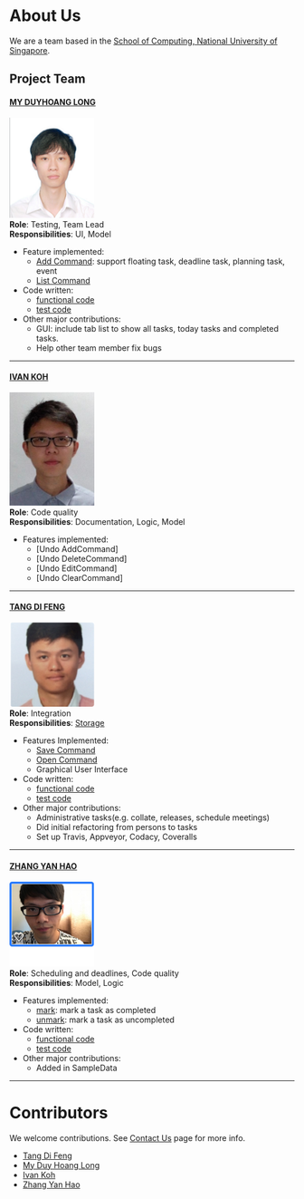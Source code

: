 # About Us

We are a team based in the [School of Computing, National University of Singapore](http://www.comp.nus.edu.sg).

## Project Team

#### [MY DUYHOANG LONG](https://github.com/myduyhoanglong) <br>
<img src="images/myduyhoanglong.png" width="150"><br>
**Role**: Testing, Team Lead <br>
**Responsibilities**: UI, Model
* Feature implemented:
   * [Add Command](https://github.com/CS2103JAN2017-T09-B3/main/blob/master/docs/UserGuide.md#add-task--add): support floating task, deadline task, planning task, event
   * [List Command](https://github.com/CS2103JAN2017-T09-B3/main/blob/master/docs/UserGuide.md#list-tasks--list)
* Code written:
   * [functional code](https://github.com/CS2103JAN2017-T09-B3/main/blob/master/collated/main/A0144895N.md)
   * [test code](https://github.com/CS2103JAN2017-T09-B3/main/blob/master/collated/test/A0144895N.md)
* Other major contributions:
   * GUI: include tab list to show all tasks, today tasks and completed tasks.
   * Help other team member fix bugs
-----

#### [IVAN KOH](https://github.com/ivankws)
<img src="images/Ivan_Koh_1.JPG" width="150"><br>
**Role**: Code quality <br>
**Responsibilities**: Documentation, Logic, Model
* Features implemented:
    * [Undo AddCommand]
    * [Undo DeleteCommand]
    * [Undo EditCommand]
    * [Undo ClearCommand]

-----

#### [TANG DI FENG](https://github.com/e0011840)
<img src="images/e0011840.png" width="150"><br>
**Role**: Integration <br>
**Responsibilities**: [Storage](https://github.com/CS2103JAN2017-T09-B3/main/blob/master/docs/DeveloperGuide.md#35-storage)
* Features Implemented:
    * [Save Command](https://github.com/CS2103JAN2017-T09-B3/main/blob/master/docs/UserGuide.md#save-tasklist--save)
    * [Open Command](https://github.com/CS2103JAN2017-T09-B3/main/blob/master/docs/UserGuide.md#open-tasklist--open)
    * Graphical User Interface
* Code written:
    * [functional code](https://github.com/CS2103JAN2017-T09-B3/main/blob/master/collated/main/A0135807A.md)
    * [test code](https://github.com/CS2103JAN2017-T09-B3/main/blob/master/collated/test/A0135807A.md)
* Other major contributions:
    * Administrative tasks(e.g. collate, releases, schedule meetings)
    * Did initial refactoring from persons to tasks
    * Set up Travis, Appveyor, Codacy, Coveralls

-----

#### [ZHANG YAN HAO](https://github.com/vane1992)
<img src="images/vane1992.png" width="150"><br>
**Role**: Scheduling and deadlines, Code quality <br>
**Responsibilities**: Model, Logic
* Features implemented:
    * [mark](https://github.com/CS2103JAN2017-T09-B3/main/blob/master/docs/UserGuide.md#mark-task-as-done--mark): mark a task as completed
    * [unmark](https://github.com/CS2103JAN2017-T09-B3/main/blob/master/docs/UserGuide.md#mark-task-as-undone--unmark): mark a task as uncompleted
* Code written:
    * [functional code](https://github.com/CS2103JAN2017-T09-B3/main/blob/master/collated/main/A0135753A.md)
    * [test code](https://github.com/CS2103JAN2017-T09-B3/main/blob/master/collated/test/A0135753A.md)
* Other major contributions:
    * Added in SampleData

-----

# Contributors

We welcome contributions. See [Contact Us](ContactUs.md) page for more info.

* [Tang Di Feng](https://github.com/e0011840)
* [My Duy Hoang Long](https://github.com/myduyhoanglong)
* [Ivan Koh](https://github.com/ivankws)
* [Zhang Yan Hao](https://github.com/vane1992)
